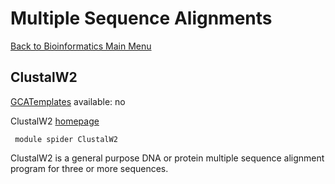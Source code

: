 # Multiple Sequence Alignments

[Back to Bioinformatics Main
Menu](/kb3/Software/Bioinformatics/Bioinformatics/)

## ClustalW2

[GCATemplates](/kb3/Software/useful-tools/SW@GCATemplates/ "wikilink") available: no

ClustalW2 [homepage](http://www.ebi.ac.uk/Tools/msa/clustalw2/)

` module spider ClustalW2`

ClustalW2 is a general purpose DNA or protein multiple sequence
alignment program for three or more sequences.
